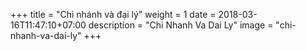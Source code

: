 +++
title = "Chi nhánh và đại lý"
weight =  1
date = 2018-03-16T11:47:10+07:00
description = "Chi Nhanh Va Dai Ly"
image = "chi-nhanh-va-dai-ly"
+++
